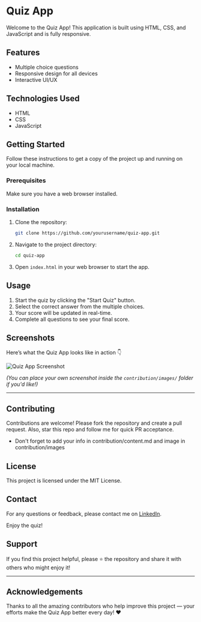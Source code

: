# Quiz App

Welcome to the Quiz App! This application is built using HTML, CSS, and JavaScript and is fully responsive.

## Features

- Multiple choice questions
- Responsive design for all devices
- Interactive UI/UX

## Technologies Used

- HTML
- CSS
- JavaScript

## Getting Started

Follow these instructions to get a copy of the project up and running on your local machine.

### Prerequisites

Make sure you have a web browser installed.

### Installation

1. Clone the repository:
   ```bash
   git clone https://github.com/yourusername/quiz-app.git
   ```
2. Navigate to the project directory:
   ```bash
   cd quiz-app
   ```
3. Open `index.html` in your web browser to start the app.

## Usage

1. Start the quiz by clicking the "Start Quiz" button.
2. Select the correct answer from the multiple choices.
3. Your score will be updated in real-time.
4. Complete all questions to see your final score.

## Screenshots

Here’s what the Quiz App looks like in action 👇

![Quiz App Screenshot](contribution/images/quiz-preview.png)

*(You can place your own screenshot inside the `contribution/images/` folder if you'd like!)*

---


## Contributing

Contributions are welcome! Please fork the repository and create a pull request. Also, star this repo and follow me for quick PR acceptance.

- Don't forget to add your info in contribution/content.md and image in contribution/images

## License

This project is licensed under the MIT License.

## Contact

For any questions or feedback, please contact me on [LinkedIn](https://www.linkedin.com/in/syedmoazamali/). 

Enjoy the quiz!


## Support

If you find this project helpful, please ⭐ the repository and share it with others who might enjoy it!

---

## Acknowledgements

Thanks to all the amazing contributors who help improve this project — your efforts make the Quiz App better every day! ❤️
